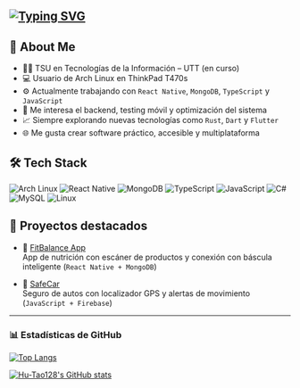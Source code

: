 [![Typing SVG](https://readme-typing-svg.demolab.com?font=Fira+Code&size=30&pause=1000&width=435&lines=Hi%2CThere.I'm+Aiser%F0%9F%91%8B)](https://git.io/typing-svg)
---

## 🎯 About Me

- 🧑‍💻 TSU en Tecnologías de la Información – UTT (en curso)
- 💻 Usuario de Arch Linux en ThinkPad T470s
- ⚙️ Actualmente trabajando con `React Native`, `MongoDB`, `TypeScript` y `JavaScript`
- 🧪 Me interesa el backend, testing móvil y optimización del sistema
- 📈 Siempre explorando nuevas tecnologías como `Rust`, `Dart` y `Flutter`
- 🌐 Me gusta crear software práctico, accesible y multiplataforma

## 🛠️ Tech Stack

![Arch Linux](https://img.shields.io/badge/-ArchLinux-1793D1?style=flat&logo=arch-linux&logoColor=white)
![React Native](https://img.shields.io/badge/-ReactNative-61DAFB?style=flat&logo=react&logoColor=black)
![MongoDB](https://img.shields.io/badge/-MongoDB-47A248?style=flat&logo=mongodb&logoColor=white)
![TypeScript](https://img.shields.io/badge/-TypeScript-3178C6?style=flat&logo=typescript&logoColor=white)
![JavaScript](https://img.shields.io/badge/-JavaScript-F7DF1E?style=flat&logo=javascript&logoColor=black)
![C#](https://img.shields.io/badge/-C%23-239120?style=flat&logo=c-sharp&logoColor=white)
![MySQL](https://img.shields.io/badge/-MySQL-4479A1?style=flat&logo=mysql&logoColor=white)
![Linux](https://img.shields.io/badge/-Linux-FCC624?style=flat&logo=linux&logoColor=black)

## 🚀 Proyectos destacados

- 🔎 [FitBalance App](https://github.com/Hu-Tao128)  
  App de nutrición con escáner de productos y conexión con báscula inteligente (`React Native + MongoDB`)
  
- 🚗 [SafeCar](https://github.com/Hu-Tao128)  
  Seguro de autos con localizador GPS y alertas de movimiento (`JavaScript + Firebase`)

---
### 📊 Estadísticas de GitHub

[![Top Langs](https://github-readme-stats.vercel.app/api/top-langs/?username=Hu-Tao128&layout=compact&theme=radical)](https://github.com/anuraghazra/github-readme-stats)

[![Hu-Tao128's GitHub stats](https://github-readme-stats.vercel.app/api?username=Hu-Tao128&count_private=true&show_icons=true&theme=radical)](https://github.com/anuraghazra/github-readme-stats)

